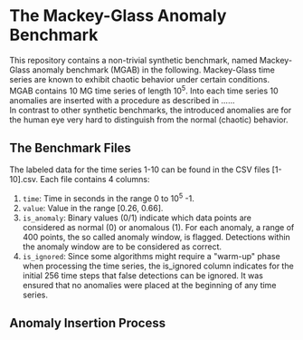 # The Mackey-Glass Anomaly Benchmark
This repository contains a non-trivial synthetic benchmark, named Mackey-Glass anomaly benchmark (MGAB) in the 
following. Mackey-Glass time series are known to exhibit chaotic behavior under certain conditions. MGAB contains 10 MG time series of length 10<sup>5</sup>. Into each time series 10 anomalies are inserted with a procedure as described in ......  
In contrast to other synthetic benchmarks, the introduced anomalies are for the human eye very hard to distinguish from the normal (chaotic) behavior. 



## The Benchmark Files
The labeled data for the time series 1-10 can be found in the CSV files [1-10].csv. Each file contains 4 columns: 
1. `time`: Time in seconds in the range 0 to 10<sup>5</sup> -1.
2. `value`: Value in the range [0.26, 0.66].
3. `is_anomaly`: Binary values (0/1) indicate which data points are considered as normal (0) or anomalous (1). For each anomaly, a range of 400 points, the so called anomaly window, is flagged. Detections within the anomaly window are to be considered as correct.
4. `is_ignored`: Since some algorithms might require a "warm-up" phase when processing the time series, the is_ignored column indicates for the initial 256 time steps that false detections can be ignored. It was ensured that no anomalies were placed at the beginning of any time series.


## Anomaly Insertion Process
